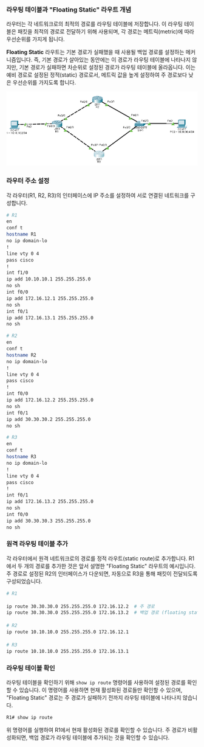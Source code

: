 ### 라우팅 테이블과 "Floating Static" 라우트 개념

라우터는 각 네트워크로의 최적의 경로를 라우팅 테이블에 저장합니다. 이 라우팅 테이블은 패킷을 최적의 경로로 전달하기 위해 사용되며, 각 경로는 메트릭(metric)에 따라 우선순위를 가지게 됩니다.

**Floating Static** 라우트는 기본 경로가 실패했을 때 사용될 백업 경로를 설정하는 메커니즘입니다. 즉, 기본 경로가 살아있는 동안에는 이 경로가 라우팅 테이블에 나타나지 않지만, 기본 경로가 실패하면 차순위로 설정된 경로가 라우팅 테이블에 올라옵니다. 이는 예비 경로로 설정된 정적(static) 경로로서, 메트릭 값을 높게 설정하여 주 경로보다 낮은 우선순위를 가지도록 합니다.

![img.png](images/floating_static.png)

### 라우터 주소 설정

각 라우터(R1, R2, R3)의 인터페이스에 IP 주소를 설정하여 서로 연결된 네트워크를 구성합니다.

```bash
# R1
en
conf t
hostname R1
no ip domain-lo
!
line vty 0 4
pass cisco
!
int f1/0
ip add 10.10.10.1 255.255.255.0
no sh
int f0/0
ip add 172.16.12.1 255.255.255.0
no sh
int f0/1
ip add 172.16.13.1 255.255.255.0
no sh
```

```bash
# R2
en
conf t
hostname R2
no ip domain-lo
!
line vty 0 4
pass cisco
!
int f0/0
ip add 172.16.12.2 255.255.255.0
no sh
int f0/1
ip add 30.30.30.2 255.255.255.0
no sh
```

```bash
# R3
en
conf t
hostname R3
no ip domain-lo
!
line vty 0 4
pass cisco
!
int f0/1
ip add 172.16.13.2 255.255.255.0
no sh
int f0/0
ip add 30.30.30.3 255.255.255.0
no sh
```

### 원격 라우팅 테이블 추가

각 라우터에서 원격 네트워크로의 경로를 정적 라우트(static route)로 추가합니다. R1에서 두 개의 경로를 추가한 것은 앞서 설명한 "Floating Static" 라우트의 예시입니다. 주 경로로 설정된 R2의 인터페이스가 다운되면, 자동으로 R3을 통해 패킷이 전달되도록 구성되었습니다.

```bash
# R1

ip route 30.30.30.0 255.255.255.0 172.16.12.2  # 주 경로
ip route 30.30.30.0 255.255.255.0 172.16.13.2  # 백업 경로 (floating static)

# R2
ip route 10.10.10.0 255.255.255.0 172.16.12.1

# R3
ip route 10.10.10.0 255.255.255.0 172.16.13.1
```

### 라우팅 테이블 확인

라우팅 테이블을 확인하기 위해 `show ip route` 명령어를 사용하여 설정된 경로를 확인할 수 있습니다. 이 명령어를 사용하면 현재 활성화된 경로들만 확인할 수 있으며, "Floating Static" 경로는 주 경로가 실패하기 전까지 라우팅 테이블에 나타나지 않습니다.

```bash
R1# show ip route
```

위 명령어를 실행하여 R1에서 현재 활성화된 경로를 확인할 수 있습니다. 주 경로가 비활성화되면, 백업 경로가 라우팅 테이블에 추가되는 것을 확인할 수 있습니다.